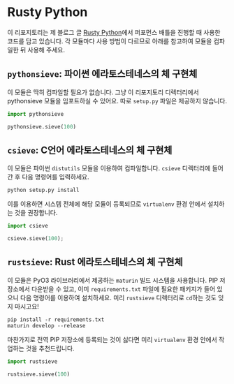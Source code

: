 # Rusty Python
이 리포지토리는 제 블로그 글 [Rusty Python](https://rangho.postype.com/post/6680526)에서 퍼포먼스 배틀을 진행할 때 사용한 코드를 담고 있습니다. 각 모듈마다 사용 방법이 다르므로 아래를 참고하여 모듈을 컴파일한 뒤 사용해 주세요.

## `pythonsieve`: 파이썬 에라토스테네스의 체 구현체
이 모듈은 딱히 컴파일할 필요가 없습니다. 그냥 이 리포지토리 디렉터리에서 pythonsieve 모듈을 임포트하실 수 있어요. 따로 `setup.py` 파일은 제공하지 않습니다.

``` python
import pythonsieve

pythonsieve.sieve(100)
```

## `csieve`: C언어 에라토스테네스의 체 구현체
이 모듈은 파이썬 `distutils` 모듈을 이용하여 컴파일합니다. `csieve` 디렉터리에 들어간 후 다음 명령어를 입력하세요.
``` shell
python setup.py install
```

이를 이용하면 시스템 전체에 해당 모듈이 등록되므로 `virtualenv` 환경 안에서 설치하는 것을 권장합니다.

``` python
import csieve

csieve.sieve(100);
```

## `rustsieve`: Rust 에라토스테네스의 체 구현체
이 모듈은 PyO3 라이브러리에서 제공하는 `maturin` 빌드 시스템을 사용합니다. PIP 저장소에서 다운받을 수 있고, 이미 `requirements.txt` 파일에 필요한 패키지가 들어 있으니 다음 명령어를 이용하여 설치하세요. 미리 `rustsieve` 디렉터리로 `cd`하는 것도 잊지 마시고요!
``` shell
pip install -r requirements.txt
maturin develop --release
```
마찬가지로 전역 PIP 저장소에 등록되는 것이 싫다면 미리 `virtualenv` 환경 안에서 작업하는 것을 추천드립니다.

``` python
import rustsieve

rustsieve.sieve(100)
```
